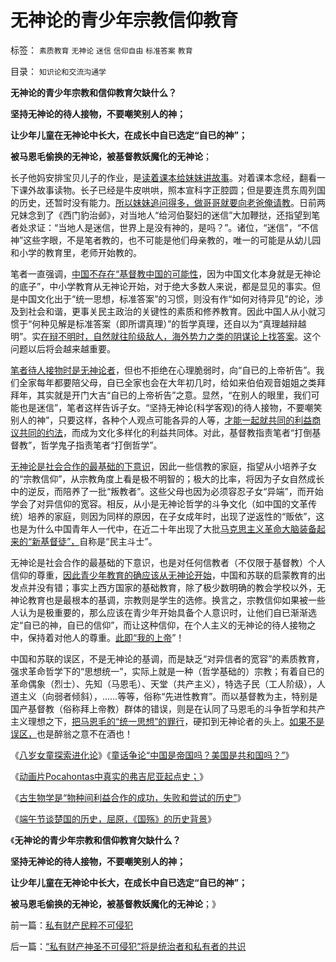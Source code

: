 # 无神论的青少年宗教信仰教育

标签： `素质教育` `无神论` `迷信` `信仰自由` `标准答案` `教育` 

目录： `知识论和交流沟通学`

**无神论的青少年宗教和信仰教育欠缺什么？**

**坚持无神论的待人接物，不要嘲笑别人的神；**

**让少年儿童在无神论中长大，在成长中自已选定“自已的神”；**

**被马恩毛偷换的无神论，被基督教妖魔化的无神论**；

长子他妈安排宝贝儿子的作业，是[读着课本给妹妹讲故事](../../../2013/6/10/楚国强势崛起的倒霉史，屈原，《国殇》，端午节.md)。对着课本念经，翻看一下课外故事读物。长子已经是牛皮哄哄，照本宣科字正腔圆；但是要连贯东周列国的历史，还暂时没有能力。[所以妹妹追问得多，做哥哥就要向老爸俺请教](../../../2013/4/14/“什么是函数”的科学，哲学，逻辑和技术；.md)。日前两兄妹念到了《西门豹治邺》，对当地人“给河伯娶妇的迷信”大加鞭挞，还指望到笔者处求证：“当地人是迷信，世界上是没有神的，是吗？”。诸位，“迷信”，“不信神”这些字眼，不是笔者教的，也不可能是他们母亲教的，唯一的可能是从幼儿园和小学的教育里，老师开始教的。

笔者一直强调，[中国不存在“基督教中国的可能性](../../../2009/6/14/西教信仰人士不应以传教为目的参与中国政治生活.md)，因为中国文化本身就是无神论的底子”，中小学教育从无神论开始，对于绝大多数人来说，都是显见的事实。但是中国文化出于“统一思想，标准答案”的习惯，则没有作“如何对待异见”的论，涉及到社会和谐，更事关民主政治的关键性的素质和修养教育。因此中国人从小就习惯于“何种见解是标准答案（即所谓真理）”的哲学真理，还自以为“真理越辩越明”。实[在辩不明时，自然就往阶级敌人，海外势力之类的阴谋论上找答案](../../../2013/6/4/《通往奴役之路》是“敌对意识形态”“意图颠覆”？.md)。这个问题以后将会越来越重要。

[笔者待人接物时是无神论者](../../../2010/11/25/什么是实体？无神论是人类沟通合作的前提.md)，但也不拒绝在心理脆弱时，向“自已的上帝祈告”。我们全家每年都要陪父母，自已全家也会在大年初几时，给如来伯伯观音姐姐之类拜拜年，其实就是开门大吉“自已的上帝祈告”之意。显然，“在别人的眼里，我们可能也是迷信”，笔者这样告诉子女。“坚持无神论(科学客观)的待人接物，不要嘲笑别人的神”，只要这样，各种个人观点可能各异的人等，[才能一起就共同的利益商议共同的约法](../../../2009/2/10/理直气壮做好人，快快乐乐赚大钱.md)，而成为文化多样化的利益共同体。对此，基督教指责笔者“打倒基督教”，哲学鬼子指责笔者“打倒哲学”。

[无神论是社会合作的最基础的下意识](../../../2010/11/1/人类社会合作的基础是无神论，人与人合作的契约与神无关！.md)，因此一些信教的家庭，指望从小培养子女的“宗教信仰”，从宗教角度上看是极不明智的；极大的比率，将因为子女自然成长中的逆反，而陪养了一批“叛教者”。这些父母也因为必须容忍子女“异端”，而开始学会了对异信仰的宽容。相反，从小是无神论哲学的斗争文化（如中国的文革传统）培养的家庭，则因为同样的原因，在子女成年时，出现了逆返性的“贩依”，这也是为什么中国青年人一代中，在近二十年出现了大批[马克思主义革命大脑装备起来的“新基督徒”，](../../../2010/11/3/“政治改革”必须首先在法学中精确定义.md)自称是“民主斗士”。

无神论是社会合作的最基础的下意识，也是对任何信教者（不仅限于基督教）个人信仰的尊重，[因此青少年教育的确应该从无神论开始](../../../2013/1/16/古生物学(Paleobiology)有什么用？.md)，中国和苏联的启蒙教育的出发点并没有错；事实上西方国家的基础教育，除了极少数明确的教会学校以外，无神论教育也是最根本的基调，宗教则是学生的选修。换言之，宗教信仰如果被一些人认为是极重要的，那么应该在青少年开始具备个人意识时，让他们自已渐渐选定“自已的神，自已的信仰”，而让这种信仰，在个人主义的无神论的待人接物之中，保持着对他人的尊重。[此即“我的上帝](../../../2009/6/25/My&nbsp;God!我的上帝！绝对的真理存在吗？.md)”！

中国和苏联的误区，不是无神论的基调，而是缺乏“对异信者的宽容”的素质教育，强求革命哲学下的“思想统一”，实际上就是一种（哲学基础的）宗教；有着自已的革命偶象（烈士）、先知（马恩毛）、天堂（共产主义），特选子民（工人阶级），人道主义（向弱者倾斜），……等等，俗称“先进性教育”。而以基督教为主，特别是国产基督教（俗称拜上帝教）群体的错误，则是在认同了马恩毛的斗争哲学和共产主义理想之下，[把马恩毛的“统一思想”的罪行](../../../2011/11/15/马克思主义的政治行为的逻辑内因.md)，硬扣到无神论者的头上。[如果不是误区，](../../../2010/12/23/进化论“近种相残”人类最严重和人类纪.md)也是醉翁之意不在酒也！



《[八岁女童探索进化论](../../../2012/11/21/八岁女童探索进化论.md)》《[童话争论“中国是帝国吗？美国是共和国吗？”](../../../2013/4/4/童话争论“中国是帝国吗？美国是共和国吗？”.md)》

《[动画片Pocahontas中真实的弗吉尼亚起点史；](../../../2013/4/7/Pocahontas迪斯尼卡通真实的美国历史的起点.md)》

《[古生物学是“物种间利益合作的成功，失败和尝试的历史”](../../../2013/1/16/古生物学(Paleobiology)有什么用？.md)》

《[端午节谈楚国的历史，屈原，《国殇》的历史背景](../../../2013/6/10/楚国强势崛起的倒霉史，屈原，《国殇》，端午节.md)》

《**无神论的青少年宗教和信仰教育欠缺什么？**

**坚持无神论的待人接物，不要嘲笑别人的神；**

**让少年儿童在无神论中长大，在成长中自已选定“自已的神”；**

**被马恩毛偷换的无神论，被基督教妖魔化的无神论**；》

前一篇：[私有财产民粹不可侵犯](../../../2013/6/11/私有财产民粹不可侵犯.md)

后一篇：[“私有财产神圣不可侵犯”将是统治者和私有者的共识](../../../2013/6/12/“私有财产神圣不可侵犯”将是统治者和私有者的共识.md)
